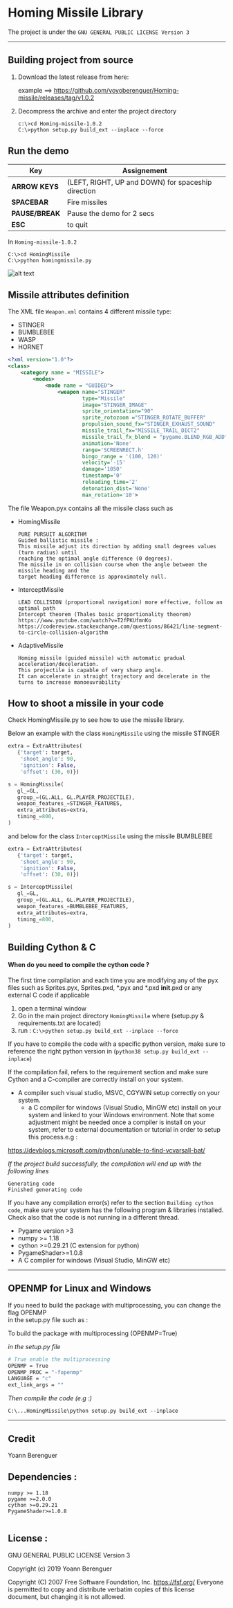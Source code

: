 # Homing Missile Library 


The project is under the `GNU GENERAL PUBLIC LICENSE Version 3`

---
## Building project from source
1) Download the latest release from here:

   example ==> https://github.com/yoyoberenguer/Homing-missile/releases/tag/v1.0.2 
2) Decompress the archive and enter the project directory 
   ```script
   c:\>cd Homing-missile-1.0.2
   C:\>python setup.py build_ext --inplace --force
   ```
   
## Run the demo 

**Key**                     | Assignement 
----------------------------|-----------------------------------------------------
**ARROW KEYS**              | (LEFT, RIGHT, UP and DOWN) for spaceship direction
**SPACEBAR**                | Fire missiles
**PAUSE/BREAK**             | Pause the demo for 2 secs
**ESC**                     | to quit

In `Homing-missile-1.0.2`
```script
C:\>cd HomingMissile 
C:\>python homingmissile.py
```
![alt text](https://github.com/yoyoberenguer/Homing-missile/blob/master/HomingMissile/Assets/HomingMissile1.PNG)

## Missile attributes definition

The XML file `Weapon.xml` contains 4 different missile type:
- STINGER
- BUMBLEBEE
- WASP 
- HORNET

```xml
<?xml version="1.0"?>
<class>
    <category name = "MISSILE">
        <modes>
            <mode name = "GUIDED">
                <weapon name="STINGER"
                        type="Missile"
                        image="STINGER_IMAGE"
                        sprite_orientation="90"
                        sprite_rotozoom ="STINGER_ROTATE_BUFFER"
                        propulsion_sound_fx="STINGER_EXHAUST_SOUND"
                        missile_trail_fx="MISSILE_TRAIL_DICT2"
                        missile_trail_fx_blend = "pygame.BLEND_RGB_ADD"
                        animation='None'
                        range='SCREENRECT.h'
                        bingo_range = '(100, 120)'
                        velocity='-15'
                        damage='1050'
                        timestamp='0'
                        reloading_time='2'
                        detonation_dist='None'
                        max_rotation='10'>
```

The file Weapon.pyx contains all the missile class such as 
- HomingMissile
  ```
  PURE PURSUIT ALGORITHM
  Guided ballistic missile :
  This missile adjust its direction by adding small degrees values (turn radius) until
  reaching the optimal angle difference (0 degrees).
  The missile in on collision course when the angle between the missile heading and the
  target heading difference is approximately null.        
  ```
- InterceptMissile
  ```
  LEAD COLLISION (proportional navigation) more effective, follow an optimal path
  Intercept theorem (Thales basic proportionality theorem)
  https://www.youtube.com/watch?v=T2fPKUfmnKo
  https://codereview.stackexchange.com/questions/86421/line-segment-to-circle-collision-algorithm
  ```
- AdaptiveMissile
  ```
  Homing missile (guided missile) with automatic gradual acceleration/deceleration.
  This projectile is capable of very sharp angle.
  It can accelerate in straight trajectory and decelerate in the turns to increase manoeuvrability
  ```
  
## How to shoot a missile in your code 

Check HomingMissile.py to see how to use the missile library.

Below an example with the class `HomingMissile` using the missile STINGER

```python
extra = ExtraAttributes(
   {'target': target,
    'shoot_angle': 90,
    'ignition': False,
    'offset': (30, 0)})

s = HomingMissile(
   gl_=GL,
   group_=(GL.ALL, GL.PLAYER_PROJECTILE),
   weapon_features_=STINGER_FEATURES,
   extra_attributes=extra,
   timing_=800,
)
```
and below for the class `InterceptMissile` using the 
missile BUMBLEBEE

```python
extra = ExtraAttributes(
   {'target': target,
    'shoot_angle': 90,
    'ignition': False,
    'offset': (30, 0)})

s = InterceptMissile(
   gl_=GL,
   group_=(GL.ALL, GL.PLAYER_PROJECTILE),
   weapon_features_=BUMBLEBEE_FEATURES,
   extra_attributes=extra,
   timing_=800,
)
```


## Building Cython & C 

#### When do you need to compile the cython code ? 

The first time compilation and each time you are modifying any 
of the pyx files such as Sprites.pyx, Sprites.pxd, *.pyx and *.pxd __init__.pxd 
or any external C code if applicable

1) open a terminal window
2) Go in the main project directory `HomingMissile` where (setup.py & requirements.txt
   are located)
3) run : `C:\>python setup.py build_ext --inplace --force`

If you have to compile the code with a specific python 
version, make sure to reference the right python version 
in (`python38 setup.py build_ext --inplace`)

If the compilation fail, refers to the requirement section and 
make sure Cython and a C-compiler are correctly install on your
 system.
- A compiler such visual studio, MSVC, CGYWIN setup correctly on 
  your system.
  - a C compiler for windows (Visual Studio, MinGW etc) install 
  on your system and linked to your Windows environment.
  Note that some adjustment might be needed once a compiler is 
  install on your system, refer to external documentation or 
  tutorial in order to setup this process.e.g :
    
https://devblogs.microsoft.com/python/unable-to-find-vcvarsall-bat/

*If the project build successfully, the compilation will end up with the following lines*
```
Generating code
Finished generating code
```
If you have any compilation error(s) refer to the section ```Building cython code```, make sure 
your system has the following program & libraries installed. Check also that the code is not 
running in a different thread.  
- Pygame version >3
- numpy >= 1.18
- cython >=0.29.21 (C extension for python) 
- PygameShader>=1.0.8 
- A C compiler for windows (Visual Studio, MinGW etc)
---
## OPENMP for Linux and Windows

If you need to build the package with multiprocessing, you can change the flag OPENMP  
in the setup.py file such as :

To build the package with multiprocessing (OPENMP=True)

*in the setup.py file*
```bash
# True enable the multiprocessing
OPENMP = True
OPENMP_PROC = "-fopenmp" 
LANGUAGE = "c"
ext_link_args = ""


```
*Then compile the code (e.g :)*
```cmdline
C:\...HomingMissile\python setup.py build_ext --inplace
```

---

## Credit
Yoann Berenguer 

## Dependencies :
```
numpy >= 1.18
pygame >=2.0.0
cython >=0.29.21
PygameShader>=1.0.8
   
```


## License :

GNU GENERAL PUBLIC LICENSE Version 3

Copyright (c) 2019 Yoann Berenguer

Copyright (C) 2007 Free Software Foundation, Inc. <https://fsf.org/>
Everyone is permitted to copy and distribute verbatim copies
of this license document, but changing it is not allowed.

